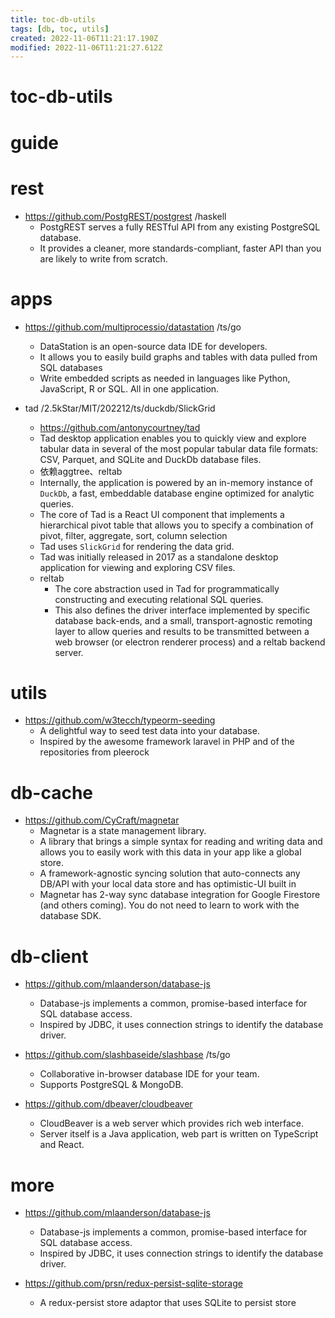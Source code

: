 ```yaml
---
title: toc-db-utils
tags: [db, toc, utils]
created: 2022-11-06T11:21:17.190Z
modified: 2022-11-06T11:21:27.612Z
---
```


# toc-db-utils

# guide

# rest
- https://github.com/PostgREST/postgrest /haskell
  - PostgREST serves a fully RESTful API from any existing PostgreSQL database. 
  - It provides a cleaner, more standards-compliant, faster API than you are likely to write from scratch.
# apps
- https://github.com/multiprocessio/datastation /ts/go
  - DataStation is an open-source data IDE for developers. 
  - It allows you to easily build graphs and tables with data pulled from SQL databases
  - Write embedded scripts as needed in languages like Python, JavaScript, R or SQL. All in one application.

- tad /2.5kStar/MIT/202212/ts/duckdb/SlickGrid
  - https://github.com/antonycourtney/tad
  - Tad desktop application enables you to quickly view and explore tabular data in several of the most popular tabular data file formats: CSV, Parquet, and SQLite and DuckDb database files. 
  - 依赖aggtree、reltab
  - Internally, the application is powered by an in-memory instance of `DuckDb`, a fast, embeddable database engine optimized for analytic queries.
  - The core of Tad is a React UI component that implements a hierarchical pivot table that allows you to specify a combination of pivot, filter, aggregate, sort, column selection
  - Tad uses `SlickGrid` for rendering the data grid. 
  - Tad was initially released in 2017 as a standalone desktop application for viewing and exploring CSV files.
  - reltab
    - The core abstraction used in Tad for programmatically constructing and executing relational SQL queries.
    - This also defines the driver interface implemented by specific database back-ends, and a small, transport-agnostic remoting layer to allow queries and results to be transmitted between a web browser (or electron renderer process) and a reltab backend server.
# utils
- https://github.com/w3tecch/typeorm-seeding
  - A delightful way to seed test data into your database.
  - Inspired by the awesome framework laravel in PHP and of the repositories from pleerock
# db-cache
- https://github.com/CyCraft/magnetar
  - Magnetar is a state management library.
  - A library that brings a simple syntax for reading and writing data and allows you to easily work with this data in your app like a global store.
  - A framework-agnostic syncing solution that auto-connects any DB/API with your local data store and has optimistic-UI built in
  - Magnetar has 2-way sync database integration for Google Firestore (and others coming). You do not need to learn to work with the database SDK.
# db-client
- https://github.com/mlaanderson/database-js
  - Database-js implements a common, promise-based interface for SQL database access. 
  - Inspired by JDBC, it uses connection strings to identify the database driver. 

- https://github.com/slashbaseide/slashbase /ts/go
  - Collaborative in-browser database IDE for your team. 
  - Supports PostgreSQL & MongoDB.

 - https://github.com/dbeaver/cloudbeaver
   - CloudBeaver is a web server which provides rich web interface. 
   - Server itself is a Java application, web part is written on TypeScript and React.
 # more

- https://github.com/mlaanderson/database-js
  - Database-js implements a common, promise-based interface for SQL database access. 
  - Inspired by JDBC, it uses connection strings to identify the database driver.

- https://github.com/prsn/redux-persist-sqlite-storage
  - A redux-persist store adaptor that uses SQLite to persist store
